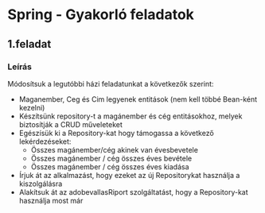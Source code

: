 # Spring - Gyakorló feladatok

## 1.feladat

### Leírás
Módosítsuk a legutóbbi házi feladatunkat a következők szerint:
- Maganember, Ceg és Cim legyenek entitások (nem kell többé Bean-ként kezelni)
- Készítsünk repository-t a magánember és cég entitásokhoz, melyek biztosítják a CRUD műveleteket
- Egészísük ki a Repository-kat hogy támogassa a következő lekérdezéseket:
    - Összes magánember/cég akinek van évesbevetele 
    - Összes magánember / cég összes éves bevétele 
    - Összes magánember / cég összes éves kiadása 
- Írjuk át az alkalmazást, hogy ezeket az új Repositorykat használja a kiszolgálásra
- Alakítsuk át az adobevallasRiport szolgáltatást, hogy a Repository-kat használja most már